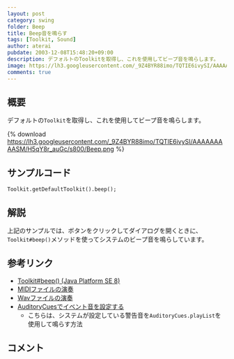 ```yaml
---
layout: post
category: swing
folder: Beep
title: Beep音を鳴らす
tags: [Toolkit, Sound]
author: aterai
pubdate: 2003-12-08T15:48:20+09:00
description: デフォルトのToolkitを取得し、これを使用してビープ音を鳴らします。
image: https://lh3.googleusercontent.com/_9Z4BYR88imo/TQTIE6ivySI/AAAAAAAAASM/H5qY8r_auGc/s800/Beep.png
comments: true
---
```

## 概要
デフォルトの`Toolkit`を取得し、これを使用してビープ音を鳴らします。

{% download https://lh3.googleusercontent.com/_9Z4BYR88imo/TQTIE6ivySI/AAAAAAAAASM/H5qY8r_auGc/s800/Beep.png %}

## サンプルコード
<pre class="prettyprint"><code>Toolkit.getDefaultToolkit().beep();
</code></pre>

## 解説
上記のサンプルでは、ボタンをクリックしてダイアログを開くときに、`Toolkit#beep()`メソッドを使ってシステムのビープ音を鳴らしています。

## 参考リンク
- [Toolkit#beep() (Java Platform SE 8)](https://docs.oracle.com/javase/jp/8/docs/api/java/awt/Toolkit.html#beep--)
- [MIDIファイルの演奏](https://ateraimemo.com/Swing/MidiSystem.html)
- [Wavファイルの演奏](https://ateraimemo.com/Swing/Sound.html)
- [AuditoryCuesでイベント音を設定する](https://ateraimemo.com/Swing/AuditoryCues.html)
    - こちらは、システムが設定している警告音を`AuditoryCues.playList`を使用して鳴らす方法

<!-- dummy comment line for breaking list -->

## コメント
